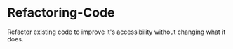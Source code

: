 # Refactoring-Code
Refactor existing code to improve it's accessibility without changing what it does.
